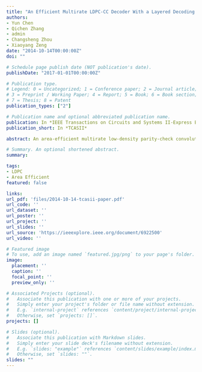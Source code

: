 ```yaml
---
title: "An Efficient Multirate LDPC-CC Decoder With a Layered Decoding Algorithm for the IEEE 1901 Standard"
authors:
- Yun Chen
- Qichen Zhang
- admin
- Changsheng Zhou
- Xiaoyang Zeng
date: "2014-10-14T00:00:00Z"
doi: ""

# Schedule page publish date (NOT publication's date).
publishDate: "2017-01-01T00:00:00Z"

# Publication type.
# Legend: 0 = Uncategorized; 1 = Conference paper; 2 = Journal article;
# 3 = Preprint / Working Paper; 4 = Report; 5 = Book; 6 = Book section;
# 7 = Thesis; 8 = Patent
publication_types: ["2"]

# Publication name and optional abbreviated publication name.
publication: In *IEEE Transactions on Circuits and Systems II-Express Briefs*
publication_short: In *TCASII*

abstract: An area-efficient multirate low-density parity-check convolutional code (LDPC-CC) decoder is presented in this brief. Using the layered decoding algorithm, the decoder achieves a bet- ter performance than the message-passing algorithm; the extrinsic- message storing is switched from variable node based to check node based. Then, using the normalized min-sum (NMS) algo- rithm, the extrinsic messages can be reduced to the first and second minimum absolute values, the position index of the first minimum absolute value, the signs of all extrinsic messages, and the product of all the signs. A memory-based application-specific integrated circuit architecture of the LDPC-CC decoder that supports these methods is proposed for the IEEE 1901 stan- dard. Based on a SMIC 130-nm complementary metal–oxide– semiconductor process, a decoder that can support all the code rates of the LDPC-CCs defined in IEEE 1901 (1/2, 2/3, 3/4, 4/5) is fabricated and evaluated. The proposed decoder attains a maxi- mum throughput of 300 Mb/s at a maximum operating frequency of 180 MHz. The core area is 3.55 mm2 with ten processors. The average power consumption is 200.4 mW at code rate 4/5 and a frequency of 180 MHz, and the power efficiency is 66.8 pJ/bit/proc. The very large scale integration results show that the decoder is both memory and area efficient.

# Summary. An optional shortened abstract.
summary:

tags:
- LDPC
- Area Efficient
featured: false

links:
url_pdf: 'files/2014-10-14-tcasii-paper.pdf'
url_code: ''
url_dataset: ''
url_poster: ''
url_project: ''
url_slides: ''
url_source: 'https://ieeexplore.ieee.org/document/6922500'
url_video: ''

# Featured image
# To use, add an image named `featured.jpg/png` to your page's folder. 
image:
  placement: ''
  caption: ''
  focal_point: ''
  preview_only: ''

# Associated Projects (optional).
#   Associate this publication with one or more of your projects.
#   Simply enter your project's folder or file name without extension.
#   E.g. `internal-project` references `content/project/internal-project/index.md`.
#   Otherwise, set `projects: []`.
projects: []

# Slides (optional).
#   Associate this publication with Markdown slides.
#   Simply enter your slide deck's filename without extension.
#   E.g. `slides: "example"` references `content/slides/example/index.md`.
#   Otherwise, set `slides: ""`.
slides: ""
---
```

